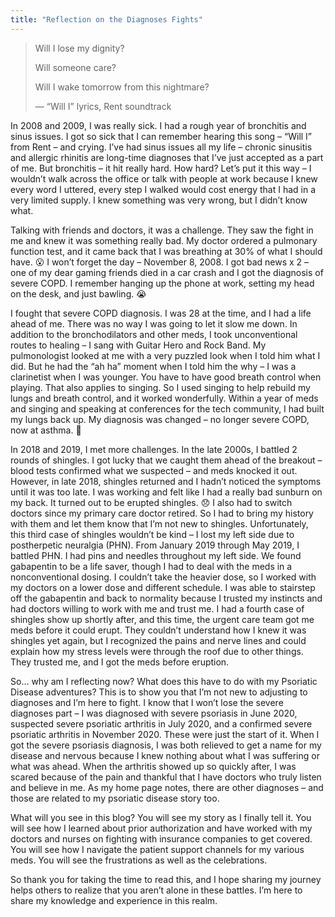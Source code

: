 ```yaml
---
title: "Reflection on the Diagnoses Fights"
---
```


> Will I lose my dignity?
>
> Will someone care?
>
>  Will I wake tomorrow
> from this nightmare?
>
> &mdash;  “Will I” lyrics, Rent soundtrack

In 2008 and 2009, I was really sick. I had a rough year of bronchitis and sinus issues. I got so sick that I can remember hearing this song – “Will I” from Rent – and crying. I’ve had sinus issues all my life – chronic sinusitis and allergic rhinitis are long-time diagnoses that I’ve just accepted as a part of me. But bronchitis – it hit really hard. How hard? Let’s put it this way – I wouldn’t walk across the office or talk with people at work because I knew every word I uttered, every step I walked would cost energy that I had in a very limited supply. I knew something was very wrong, but I didn’t know what.

Talking with friends and doctors, it was a challenge. They saw the fight in me and knew it was something really bad. My doctor ordered a pulmonary function test, and it came back that I was breathing at 30% of what I should have. 😮 I won’t forget the day – November 8, 2008. I got bad news x 2 – one of my dear gaming friends died in a car crash and I got the diagnosis of severe COPD. I remember hanging up the phone at work, setting my head on the desk, and just bawling. 😭

I fought that severe COPD diagnosis. I was 28 at the time, and I had a life ahead of me. There was no way I was going to let it slow me down. In addition to the bronchodilators and other meds, I took unconventional routes to healing – I sang with Guitar Hero and Rock Band. My pulmonologist looked at me with a very puzzled look when I told him what I did. But he had the “ah ha” moment when I told him the why – I was a clarinetist when I was younger. You have to have good breath control when playing. That also applies to singing. So I used singing to help rebuild my lungs and breath control, and it worked wonderfully. Within a year of meds and singing and speaking at conferences for the tech community, I had built my lungs back up. My diagnosis was changed – no longer severe COPD, now at asthma. 🎉

In 2018 and 2019, I met more challenges. In the late 2000s, I battled 2 rounds of shingles. I got lucky that we caught them ahead of the breakout – blood tests confirmed what we suspected – and meds knocked it out. However, in late 2018, shingles returned and I hadn’t noticed the symptoms until it was too late. I was working and felt like I had a really bad sunburn on my back. It turned out to be erupted shingles. 😞 I also had to switch doctors since my primary care doctor retired. So I had to bring my history with them and let them know that I’m not new to shingles. Unfortunately, this third case of shingles wouldn’t be kind – I lost my left side due to postherpetic neuralgia (PHN). From January 2019 through May 2019, I battled PHN. I had pins and needles throughout my left side. We found gabapentin to be a life saver, though I had to deal with the meds in a nonconventional dosing. I couldn’t take the heavier dose, so I worked with my doctors on a lower dose and different schedule. I was able to stairstep off the gabapentin and back to normality because I trusted my instincts and had doctors willing to work with me and trust me. I had a fourth case of shingles show up shortly after, and this time, the urgent care team got me meds before it could erupt. They couldn’t understand how I knew it was shingles yet again, but I recognized the pains and nerve lines and could explain how my stress levels were through the roof due to other things. They trusted me, and I got the meds before eruption.

So… why am I reflecting now? What does this have to do with my Psoriatic Disease adventures? This is to show you that I’m not new to adjusting to diagnoses and I’m here to fight. I know that I won’t lose the severe diagnoses part – I was diagnosed with severe psoriasis in June 2020, suspected severe psoriatic arthritis in July 2020, and a confirmed severe psoriatic arthritis in November 2020. These were just the start of it. When I got the severe psoriasis diagnosis, I was both relieved to get a name for my disease and nervous because I knew nothing about what I was suffering or what was ahead. When the arthritis showed up so quickly after, I was scared because of the pain and thankful that I have doctors who truly listen and believe in me. As my home page notes, there are other diagnoses – and those are related to my psoriatic disease story too.

What will you see in this blog? You will see my story as I finally tell it. You will see how I learned about prior authorization and have worked with my doctors and nurses on fighting with insurance companies to get covered. You will see how I navigate the patient support channels for my various meds. You will see the frustrations as well as the celebrations.

So thank you for taking the time to read this, and I hope sharing my journey helps others to realize that you aren’t alone in these battles. I’m here to share my knowledge and experience in this realm.